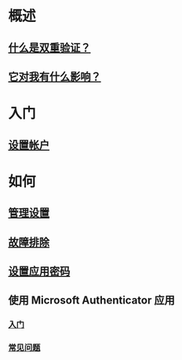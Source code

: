 # 概述
## [什么是双重验证？](multi-factor-authentication-end-user.md)
## [它对我有什么影响？](multi-factor-authentication-end-user-signin.md)

# 入门
## [设置帐户](multi-factor-authentication-end-user-first-time.md)

# 如何
## [管理设置](multi-factor-authentication-end-user-manage-settings.md)
## [故障排除](multi-factor-authentication-end-user-troubleshoot.md)
## [设置应用密码](multi-factor-authentication-end-user-app-passwords.md)
## 使用 Microsoft Authenticator 应用
### [入门](microsoft-authenticator-app-how-to.md)
### [常见问题](microsoft-authenticator-app-faq.md)

<!---HONumber=Mooncake_0213_2017-->